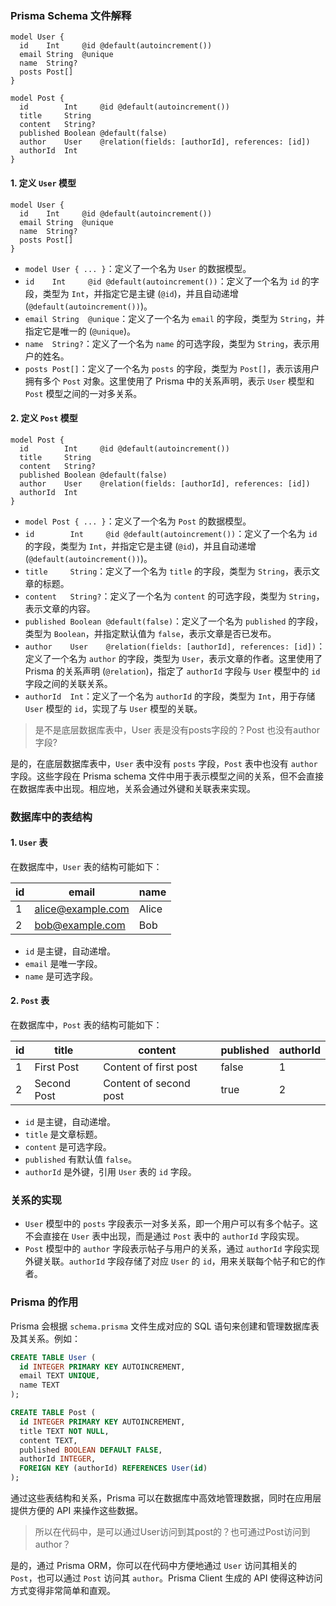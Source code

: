 ### Prisma Schema 文件解释
```
model User {
  id    Int     @id @default(autoincrement())
  email String  @unique
  name  String?
  posts Post[]
}

model Post {
  id        Int     @id @default(autoincrement())
  title     String
  content   String?
  published Boolean @default(false)
  author    User    @relation(fields: [authorId], references: [id])
  authorId  Int
}
```

#### 1. 定义 `User` 模型
```prisma
model User {
  id    Int     @id @default(autoincrement())
  email String  @unique
  name  String?
  posts Post[]
}
```
- `model User { ... }`：定义了一个名为 `User` 的数据模型。
- `id    Int     @id @default(autoincrement())`：定义了一个名为 `id` 的字段，类型为 `Int`，并指定它是主键 (`@id`)，并且自动递增 (`@default(autoincrement())`)。
- `email String  @unique`：定义了一个名为 `email` 的字段，类型为 `String`，并指定它是唯一的 (`@unique`)。
- `name  String?`：定义了一个名为 `name` 的可选字段，类型为 `String`，表示用户的姓名。
- `posts Post[]`：定义了一个名为 `posts` 的字段，类型为 `Post[]`，表示该用户拥有多个 `Post` 对象。这里使用了 Prisma 中的关系声明，表示 `User` 模型和 `Post` 模型之间的一对多关系。

#### 2. 定义 `Post` 模型
```prisma
model Post {
  id        Int     @id @default(autoincrement())
  title     String
  content   String?
  published Boolean @default(false)
  author    User    @relation(fields: [authorId], references: [id])
  authorId  Int
}
```
- `model Post { ... }`：定义了一个名为 `Post` 的数据模型。
- `id        Int     @id @default(autoincrement())`：定义了一个名为 `id` 的字段，类型为 `Int`，并指定它是主键 (`@id`)，并且自动递增 (`@default(autoincrement())`)。
- `title     String`：定义了一个名为 `title` 的字段，类型为 `String`，表示文章的标题。
- `content   String?`：定义了一个名为 `content` 的可选字段，类型为 `String`，表示文章的内容。
- `published Boolean @default(false)`：定义了一个名为 `published` 的字段，类型为 `Boolean`，并指定默认值为 `false`，表示文章是否已发布。
- `author    User    @relation(fields: [authorId], references: [id])`：定义了一个名为 `author` 的字段，类型为 `User`，表示文章的作者。这里使用了 Prisma 的关系声明 (`@relation`)，指定了 `authorId` 字段与 `User` 模型中的 `id` 字段之间的关联关系。
- `authorId  Int`：定义了一个名为 `authorId` 的字段，类型为 `Int`，用于存储 `User` 模型的 `id`，实现了与 `User` 模型的关联。


> 是不是底层数据库表中，User 表是没有posts字段的？Post 也没有author字段?

是的，在底层数据库表中，`User` 表中没有 `posts` 字段，`Post` 表中也没有 `author` 字段。这些字段在 Prisma schema 文件中用于表示模型之间的关系，但不会直接在数据库表中出现。相应地，关系会通过外键和关联表来实现。

### 数据库中的表结构
#### 1. `User` 表
在数据库中，`User` 表的结构可能如下：

| id  | email         | name  |
| --- | ------------- | ----- |
| 1   | alice@example.com | Alice |
| 2   | bob@example.com   | Bob   |

- `id` 是主键，自动递增。
- `email` 是唯一字段。
- `name` 是可选字段。

#### 2. `Post` 表
在数据库中，`Post` 表的结构可能如下：

| id  | title          | content        | published | authorId |
| --- | -------------- | -------------- | --------- | -------- |
| 1   | First Post     | Content of first post | false     | 1        |
| 2   | Second Post    | Content of second post| true      | 2        |

- `id` 是主键，自动递增。
- `title` 是文章标题。
- `content` 是可选字段。
- `published` 有默认值 `false`。
- `authorId` 是外键，引用 `User` 表的 `id` 字段。

### 关系的实现
- `User` 模型中的 `posts` 字段表示一对多关系，即一个用户可以有多个帖子。这不会直接在 `User` 表中出现，而是通过 `Post` 表中的 `authorId` 字段实现。
- `Post` 模型中的 `author` 字段表示帖子与用户的关系，通过 `authorId` 字段实现外键关联。`authorId` 字段存储了对应 `User` 的 `id`，用来关联每个帖子和它的作者。

### Prisma 的作用
Prisma 会根据 `schema.prisma` 文件生成对应的 SQL 语句来创建和管理数据库表及其关系。例如：
```sql
CREATE TABLE User (
  id INTEGER PRIMARY KEY AUTOINCREMENT,
  email TEXT UNIQUE,
  name TEXT
);

CREATE TABLE Post (
  id INTEGER PRIMARY KEY AUTOINCREMENT,
  title TEXT NOT NULL,
  content TEXT,
  published BOOLEAN DEFAULT FALSE,
  authorId INTEGER,
  FOREIGN KEY (authorId) REFERENCES User(id)
);
```

通过这些表结构和关系，Prisma 可以在数据库中高效地管理数据，同时在应用层提供方便的 API 来操作这些数据。

> 所以在代码中，是可以通过User访问到其post的？也可通过Post访问到author？

是的，通过 Prisma ORM，你可以在代码中方便地通过 `User` 访问其相关的 `Post`，也可以通过 `Post` 访问其 `author`。Prisma Client 生成的 API 使得这种访问方式变得非常简单和直观。
